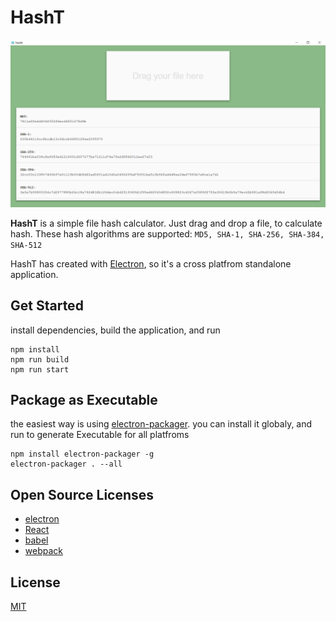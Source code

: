 # HashT
![hasht screenshot](screenshot/hasht.png)

**HashT** is a simple file hash calculator. Just drag and drop a file, to calculate hash.
These hash algorithms are supported: `MD5, SHA-1, SHA-256, SHA-384, SHA-512`

HashT has created with [Electron](https://github.com/electron/electron), so it's a cross platfrom standalone application.

## Get Started
install dependencies, build the application, and run
```
npm install
npm run build
npm run start
```

## Package as Executable
the easiest way is using [electron-packager](https://github.com/electron-userland/electron-packager). you can install it globaly, and run to generate Executable for all platfroms
```
npm install electron-packager -g
electron-packager . --all
```

## Open Source Licenses
- [electron](https://github.com/electron/electron/blob/master/LICENSE)
- [React](https://github.com/facebook/react/blob/master/LICENSE)
- [babel](https://github.com/babel/babel/blob/master/LICENSE)
- [webpack](https://github.com/webpack/webpack/blob/master/LICENSE)

## License
[MIT](LICENSE)
